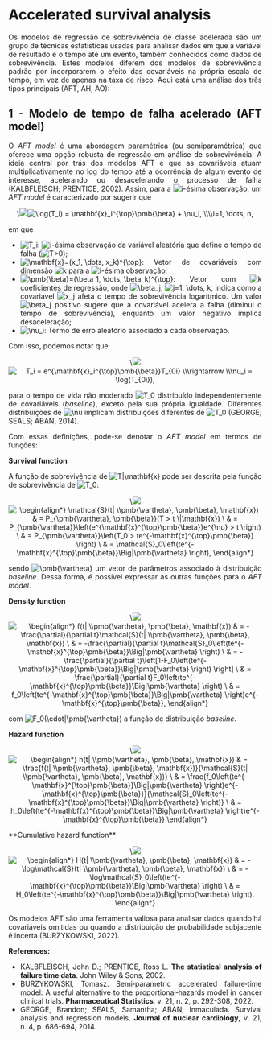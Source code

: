 Accelerated survival analysis
================

<style>
body {
text-align: justify}
</style>

Os modelos de regressão de sobrevivência de classe acelerada são um
grupo de técnicas estatísticas usadas para analisar dados em que a
variável de resultado é o tempo até um evento, também conhecidos como
dados de sobrevivência. Estes modelos diferem dos modelos de
sobrevivência padrão por incorporarem o efeito das covariáveis na
própria escala de tempo, em vez de apenas na taxa de risco. Aqui está
uma análise dos três tipos principais (AFT, AH, AO):

## 1 - Modelo de tempo de falha acelerado (AFT model)

O *AFT model* é uma abordagem paramétrica (ou semiparamétrica) que
oferece uma opção robusta de regressão em análise de sobrevivência. A
ideia central por trás dos modelos AFT é que as covariáveis atuam
multiplicativamente no log do tempo até a ocorrência de algum evento de
interesse, acelerando ou desacelerando o processo de falha (KALBFLEISCH;
PRENTICE, 2002). Assim, para a
![i](https://latex.codecogs.com/svg.image?i "i")-ésima observação, um
*AFT model* é caracterizado por sugerir que
<p align="center">
\<img src=

![\log(T_i) = \mathbf{x}\_i^{\top}\pmb{\beta} + \nu_i, \\\\\\\\i=1, \dots, n,](https://latex.codecogs.com/svg.image?%5Clog%28T_i%29%20%3D%20%5Cmathbf%7Bx%7D_i%5E%7B%5Ctop%7D%5Cpmb%7B%5Cbeta%7D%20%2B%20%5Cnu_i%2C%20%5C%20%5C%20%5C%20%5C%20i%3D1%2C%20%5Cdots%2C%20n%2C "\log(T_i) = \mathbf{x}_i^{\top}\pmb{\beta} + \nu_i, \ \ \ \ i=1, \dots, n,")

</p>

em que

- ![T_i](https://latex.codecogs.com/svg.image?T_i "T_i"):
  ![i](https://latex.codecogs.com/svg.image?i "i")-ésima observação da
  variável aleatória que define o tempo de falha
  (![T\>0](https://latex.codecogs.com/svg.image?T%3E0 "T>0"));
- ![\mathbf{x}=(x_1, \dots, x_k)^{\top}](https://latex.codecogs.com/svg.image?%5Cmathbf%7Bx%7D%3D%28x_1%2C%20%5Cdots%2C%20x_k%29%5E%7B%5Ctop%7D "\mathbf{x}=(x_1, \dots, x_k)^{\top}"):
  Vetor de covariáveis com dimensão
  ![k](https://latex.codecogs.com/svg.image?k "k") para a
  ![i](https://latex.codecogs.com/svg.image?i "i")-ésima observação;
- ![\pmb{\beta}=(\beta_1, \dots, \beta_k)^{\top}](https://latex.codecogs.com/svg.image?%5Cpmb%7B%5Cbeta%7D%3D%28%5Cbeta_1%2C%20%5Cdots%2C%20%5Cbeta_k%29%5E%7B%5Ctop%7D "\pmb{\beta}=(\beta_1, \dots, \beta_k)^{\top}"):
  Vetor com ![k](https://latex.codecogs.com/svg.image?k "k")
  coeficientes de regressão, onde
  ![\beta_j](https://latex.codecogs.com/svg.image?%5Cbeta_j "\beta_j"),
  ![j=1, \dots, k](https://latex.codecogs.com/svg.image?j%3D1%2C%20%5Cdots%2C%20k "j=1, \dots, k"),
  indica como a covariável
  ![x_j](https://latex.codecogs.com/svg.image?x_j "x_j") afeta o tempo
  de sobrevivência logarítmico. Um valor
  ![\beta_j](https://latex.codecogs.com/svg.image?%5Cbeta_j "\beta_j")
  positivo sugere que a covariável acelera a falha (diminui o tempo de
  sobrevivência), enquanto um valor negativo implica desaceleração;
- ![\nu_i](https://latex.codecogs.com/svg.image?%5Cnu_i "\nu_i"): Termo
  de erro aleatório associado a cada observação.

Com isso, podemos notar que
<p align="center">
\<img src=

![T_i = e^{\mathbf{x}\_i^{\top}\pmb{\beta}}T\_{0i} \\\\\rightarrow \\\\\nu_i = \log(T\_{0i}),](https://latex.codecogs.com/svg.image?T_i%20%3D%20e%5E%7B%5Cmathbf%7Bx%7D_i%5E%7B%5Ctop%7D%5Cpmb%7B%5Cbeta%7D%7DT_%7B0i%7D%20%5C%20%5C%20%5Crightarrow%20%5C%20%5C%20%5Cnu_i%20%3D%20%5Clog%28T_%7B0i%7D%29%2C "T_i = e^{\mathbf{x}_i^{\top}\pmb{\beta}}T_{0i} \ \ \rightarrow \ \ \nu_i = \log(T_{0i}),")

</p>

para o tempo de vida não moderado
![T_0](https://latex.codecogs.com/svg.image?T_0 "T_0") distribuído
independentemente de covariáveis (*baseline*), exceto pela sua própria
igualdade. Diferentes distribuições de
![\nu](https://latex.codecogs.com/svg.image?%5Cnu "\nu") implicam
distribuições diferentes de
![T_0](https://latex.codecogs.com/svg.image?T_0 "T_0") (GEORGE; SEALS;
ABAN, 2014).

Com essas definições, pode-se denotar o *AFT model* em termos de
funções:

**Survival function**

A função de sobrevivência de
![T\|\mathbf{x}](https://latex.codecogs.com/svg.image?T%7C%5Cmathbf%7Bx%7D "T|\mathbf{x}")
pode ser descrita pela função de sobrevivência de
![T_0](https://latex.codecogs.com/svg.image?T_0 "T_0"):
<p align="center">
\<img src=

![\begin{align\*} 
\mathcal{S}(t\| \\\pmb{\vartheta}, \pmb{\beta}, \mathbf{x}) & = P\_{\pmb{\vartheta}, \pmb{\beta}}(T \> t \\\|\mathbf{x}) \\
& = P\_{\pmb{\vartheta}}\left(e^{\mathbf{x}^{\top}\pmb{\beta}}e^{\nu} \> t \right) \\
& = P\_{\pmb{\vartheta}}\left(T_0 \> te^{-\mathbf{x}^{\top}\pmb{\beta}} \right) \\
& = \mathcal{S}\_0\left(te^{-\mathbf{x}^{\top}\pmb{\beta}}\Big\|\pmb{\vartheta} \right),
\end{align\*}](https://latex.codecogs.com/svg.image?%5Cbegin%7Balign%2A%7D%20%0A%5Cmathcal%7BS%7D%28t%7C%20%5C%20%5Cpmb%7B%5Cvartheta%7D%2C%20%5Cpmb%7B%5Cbeta%7D%2C%20%5Cmathbf%7Bx%7D%29%20%26%20%3D%20P_%7B%5Cpmb%7B%5Cvartheta%7D%2C%20%5Cpmb%7B%5Cbeta%7D%7D%28T%20%3E%20t%20%5C%20%7C%5Cmathbf%7Bx%7D%29%20%5C%5C%0A%26%20%3D%20P_%7B%5Cpmb%7B%5Cvartheta%7D%7D%5Cleft%28e%5E%7B%5Cmathbf%7Bx%7D%5E%7B%5Ctop%7D%5Cpmb%7B%5Cbeta%7D%7De%5E%7B%5Cnu%7D%20%3E%20t%20%5Cright%29%20%5C%5C%0A%26%20%3D%20P_%7B%5Cpmb%7B%5Cvartheta%7D%7D%5Cleft%28T_0%20%3E%20te%5E%7B-%5Cmathbf%7Bx%7D%5E%7B%5Ctop%7D%5Cpmb%7B%5Cbeta%7D%7D%20%5Cright%29%20%5C%5C%0A%26%20%3D%20%5Cmathcal%7BS%7D_0%5Cleft%28te%5E%7B-%5Cmathbf%7Bx%7D%5E%7B%5Ctop%7D%5Cpmb%7B%5Cbeta%7D%7D%5CBig%7C%5Cpmb%7B%5Cvartheta%7D%20%5Cright%29%2C%0A%5Cend%7Balign%2A%7D "\begin{align*} 
\mathcal{S}(t| \ \pmb{\vartheta}, \pmb{\beta}, \mathbf{x}) & = P_{\pmb{\vartheta}, \pmb{\beta}}(T > t \ |\mathbf{x}) \\
& = P_{\pmb{\vartheta}}\left(e^{\mathbf{x}^{\top}\pmb{\beta}}e^{\nu} > t \right) \\
& = P_{\pmb{\vartheta}}\left(T_0 > te^{-\mathbf{x}^{\top}\pmb{\beta}} \right) \\
& = \mathcal{S}_0\left(te^{-\mathbf{x}^{\top}\pmb{\beta}}\Big|\pmb{\vartheta} \right),
\end{align*}")

</p>

sendo
![\pmb{\vartheta}](https://latex.codecogs.com/svg.image?%5Cpmb%7B%5Cvartheta%7D "\pmb{\vartheta}")
um vetor de parâmetros associado à distribuição *baseline*. Dessa forma,
é possível expressar as outras funções para o *AFT model*.

**Density function**
<p align="center">
\<img src=

![\begin{align\*} 
f(t\| \\\pmb{\vartheta}, \pmb{\beta}, \mathbf{x}) & = -\frac{\partial}{\partial t}\mathcal{S}(t\| \\\pmb{\vartheta}, \pmb{\beta}, \mathbf{x}) \\
& = -\frac{\partial}{\partial t}\mathcal{S}\_0\left(te^{-\mathbf{x}^{\top}\pmb{\beta}}\Big\|\pmb{\vartheta} \right) \\
& = -\frac{\partial}{\partial t}\left\[1-F_0\left(te^{-\mathbf{x}^{\top}\pmb{\beta}}\Big\|\pmb{\vartheta} \right) \right\] \\
& = \frac{\partial}{\partial t}F_0\left(te^{-\mathbf{x}^{\top}\pmb{\beta}}\Big\|\pmb{\vartheta} \right) \\
& = f_0\left(te^{-\mathbf{x}^{\top}\pmb{\beta}}\Big\|\pmb{\vartheta} \right)e^{-\mathbf{x}^{\top}\pmb{\beta}},
\end{align\*}](https://latex.codecogs.com/svg.image?%5Cbegin%7Balign%2A%7D%20%0Af%28t%7C%20%5C%20%5Cpmb%7B%5Cvartheta%7D%2C%20%5Cpmb%7B%5Cbeta%7D%2C%20%5Cmathbf%7Bx%7D%29%20%26%20%3D%20-%5Cfrac%7B%5Cpartial%7D%7B%5Cpartial%20t%7D%5Cmathcal%7BS%7D%28t%7C%20%5C%20%5Cpmb%7B%5Cvartheta%7D%2C%20%5Cpmb%7B%5Cbeta%7D%2C%20%5Cmathbf%7Bx%7D%29%20%5C%5C%0A%26%20%3D%20-%5Cfrac%7B%5Cpartial%7D%7B%5Cpartial%20t%7D%5Cmathcal%7BS%7D_0%5Cleft%28te%5E%7B-%5Cmathbf%7Bx%7D%5E%7B%5Ctop%7D%5Cpmb%7B%5Cbeta%7D%7D%5CBig%7C%5Cpmb%7B%5Cvartheta%7D%20%5Cright%29%20%5C%5C%0A%26%20%3D%20-%5Cfrac%7B%5Cpartial%7D%7B%5Cpartial%20t%7D%5Cleft%5B1-F_0%5Cleft%28te%5E%7B-%5Cmathbf%7Bx%7D%5E%7B%5Ctop%7D%5Cpmb%7B%5Cbeta%7D%7D%5CBig%7C%5Cpmb%7B%5Cvartheta%7D%20%5Cright%29%20%5Cright%5D%20%5C%5C%0A%26%20%3D%20%5Cfrac%7B%5Cpartial%7D%7B%5Cpartial%20t%7DF_0%5Cleft%28te%5E%7B-%5Cmathbf%7Bx%7D%5E%7B%5Ctop%7D%5Cpmb%7B%5Cbeta%7D%7D%5CBig%7C%5Cpmb%7B%5Cvartheta%7D%20%5Cright%29%20%5C%5C%0A%26%20%3D%20f_0%5Cleft%28te%5E%7B-%5Cmathbf%7Bx%7D%5E%7B%5Ctop%7D%5Cpmb%7B%5Cbeta%7D%7D%5CBig%7C%5Cpmb%7B%5Cvartheta%7D%20%5Cright%29e%5E%7B-%5Cmathbf%7Bx%7D%5E%7B%5Ctop%7D%5Cpmb%7B%5Cbeta%7D%7D%2C%0A%5Cend%7Balign%2A%7D "\begin{align*} 
f(t| \ \pmb{\vartheta}, \pmb{\beta}, \mathbf{x}) & = -\frac{\partial}{\partial t}\mathcal{S}(t| \ \pmb{\vartheta}, \pmb{\beta}, \mathbf{x}) \\
& = -\frac{\partial}{\partial t}\mathcal{S}_0\left(te^{-\mathbf{x}^{\top}\pmb{\beta}}\Big|\pmb{\vartheta} \right) \\
& = -\frac{\partial}{\partial t}\left[1-F_0\left(te^{-\mathbf{x}^{\top}\pmb{\beta}}\Big|\pmb{\vartheta} \right) \right] \\
& = \frac{\partial}{\partial t}F_0\left(te^{-\mathbf{x}^{\top}\pmb{\beta}}\Big|\pmb{\vartheta} \right) \\
& = f_0\left(te^{-\mathbf{x}^{\top}\pmb{\beta}}\Big|\pmb{\vartheta} \right)e^{-\mathbf{x}^{\top}\pmb{\beta}},
\end{align*}")

</p>

com
![F_0(\cdot\|\pmb{\vartheta})](https://latex.codecogs.com/svg.image?F_0%28%5Ccdot%7C%5Cpmb%7B%5Cvartheta%7D%29 "F_0(\cdot|\pmb{\vartheta})")
a função de distribuição *baseline*.

**Hazard function**
<p align="center">
\<img src=

![\begin{align\*} 
h(t\| \\\pmb{\vartheta}, \pmb{\beta}, \mathbf{x}) & = \frac{f(t\| \\\pmb{\vartheta}, \pmb{\beta}, \mathbf{x})}{\mathcal{S}(t\| \\\pmb{\vartheta}, \pmb{\beta}, \mathbf{x})} \\
& = \frac{f_0\left(te^{-\mathbf{x}^{\top}\pmb{\beta}}\Big\|\pmb{\vartheta} \right)e^{-\mathbf{x}^{\top}\pmb{\beta}}}{\mathcal{S}\_0\left(te^{-\mathbf{x}^{\top}\pmb{\beta}}\Big\|\pmb{\vartheta} \right)} \\
& = h_0\left(te^{-\mathbf{x}^{\top}\pmb{\beta}}\Big\|\pmb{\vartheta} \right)e^{-\mathbf{x}^{\top}\pmb{\beta}}
\end{align\*}](https://latex.codecogs.com/svg.image?%5Cbegin%7Balign%2A%7D%20%0Ah%28t%7C%20%5C%20%5Cpmb%7B%5Cvartheta%7D%2C%20%5Cpmb%7B%5Cbeta%7D%2C%20%5Cmathbf%7Bx%7D%29%20%26%20%3D%20%5Cfrac%7Bf%28t%7C%20%5C%20%5Cpmb%7B%5Cvartheta%7D%2C%20%5Cpmb%7B%5Cbeta%7D%2C%20%5Cmathbf%7Bx%7D%29%7D%7B%5Cmathcal%7BS%7D%28t%7C%20%5C%20%5Cpmb%7B%5Cvartheta%7D%2C%20%5Cpmb%7B%5Cbeta%7D%2C%20%5Cmathbf%7Bx%7D%29%7D%20%5C%5C%0A%26%20%3D%20%5Cfrac%7Bf_0%5Cleft%28te%5E%7B-%5Cmathbf%7Bx%7D%5E%7B%5Ctop%7D%5Cpmb%7B%5Cbeta%7D%7D%5CBig%7C%5Cpmb%7B%5Cvartheta%7D%20%5Cright%29e%5E%7B-%5Cmathbf%7Bx%7D%5E%7B%5Ctop%7D%5Cpmb%7B%5Cbeta%7D%7D%7D%7B%5Cmathcal%7BS%7D_0%5Cleft%28te%5E%7B-%5Cmathbf%7Bx%7D%5E%7B%5Ctop%7D%5Cpmb%7B%5Cbeta%7D%7D%5CBig%7C%5Cpmb%7B%5Cvartheta%7D%20%5Cright%29%7D%20%5C%5C%0A%26%20%3D%20h_0%5Cleft%28te%5E%7B-%5Cmathbf%7Bx%7D%5E%7B%5Ctop%7D%5Cpmb%7B%5Cbeta%7D%7D%5CBig%7C%5Cpmb%7B%5Cvartheta%7D%20%5Cright%29e%5E%7B-%5Cmathbf%7Bx%7D%5E%7B%5Ctop%7D%5Cpmb%7B%5Cbeta%7D%7D%0A%5Cend%7Balign%2A%7D "\begin{align*} 
h(t| \ \pmb{\vartheta}, \pmb{\beta}, \mathbf{x}) & = \frac{f(t| \ \pmb{\vartheta}, \pmb{\beta}, \mathbf{x})}{\mathcal{S}(t| \ \pmb{\vartheta}, \pmb{\beta}, \mathbf{x})} \\
& = \frac{f_0\left(te^{-\mathbf{x}^{\top}\pmb{\beta}}\Big|\pmb{\vartheta} \right)e^{-\mathbf{x}^{\top}\pmb{\beta}}}{\mathcal{S}_0\left(te^{-\mathbf{x}^{\top}\pmb{\beta}}\Big|\pmb{\vartheta} \right)} \\
& = h_0\left(te^{-\mathbf{x}^{\top}\pmb{\beta}}\Big|\pmb{\vartheta} \right)e^{-\mathbf{x}^{\top}\pmb{\beta}}
\end{align*}")

</p>
**Cumulative hazard function**
<p align="center">
\<img src=

![\begin{align\*} 
H(t\| \\\pmb{\vartheta}, \pmb{\beta}, \mathbf{x}) & = -\log\mathcal{S}(t\| \\\pmb{\vartheta}, \pmb{\beta}, \mathbf{x}) \\
& = -\log\mathcal{S}\_0\left(te^{-\mathbf{x}^{\top}\pmb{\beta}}\Big\|\pmb{\vartheta} \right) \\
& = H_0\left(te^{-\mathbf{x}^{\top}\pmb{\beta}}\Big\|\pmb{\vartheta} \right).
\end{align\*}](https://latex.codecogs.com/svg.image?%5Cbegin%7Balign%2A%7D%20%0AH%28t%7C%20%5C%20%5Cpmb%7B%5Cvartheta%7D%2C%20%5Cpmb%7B%5Cbeta%7D%2C%20%5Cmathbf%7Bx%7D%29%20%26%20%3D%20-%5Clog%5Cmathcal%7BS%7D%28t%7C%20%5C%20%5Cpmb%7B%5Cvartheta%7D%2C%20%5Cpmb%7B%5Cbeta%7D%2C%20%5Cmathbf%7Bx%7D%29%20%5C%5C%0A%26%20%3D%20-%5Clog%5Cmathcal%7BS%7D_0%5Cleft%28te%5E%7B-%5Cmathbf%7Bx%7D%5E%7B%5Ctop%7D%5Cpmb%7B%5Cbeta%7D%7D%5CBig%7C%5Cpmb%7B%5Cvartheta%7D%20%5Cright%29%20%5C%5C%0A%26%20%3D%20H_0%5Cleft%28te%5E%7B-%5Cmathbf%7Bx%7D%5E%7B%5Ctop%7D%5Cpmb%7B%5Cbeta%7D%7D%5CBig%7C%5Cpmb%7B%5Cvartheta%7D%20%5Cright%29.%0A%5Cend%7Balign%2A%7D "\begin{align*} 
H(t| \ \pmb{\vartheta}, \pmb{\beta}, \mathbf{x}) & = -\log\mathcal{S}(t| \ \pmb{\vartheta}, \pmb{\beta}, \mathbf{x}) \\
& = -\log\mathcal{S}_0\left(te^{-\mathbf{x}^{\top}\pmb{\beta}}\Big|\pmb{\vartheta} \right) \\
& = H_0\left(te^{-\mathbf{x}^{\top}\pmb{\beta}}\Big|\pmb{\vartheta} \right).
\end{align*}")

</p>

Os modelos AFT são uma ferramenta valiosa para analisar dados quando há
covariáveis omitidas ou quando a distribuição de probabilidade
subjacente é incerta (BURZYKOWSKI, 2022).

**References:**

- KALBFLEISCH, John D.; PRENTICE, Ross L. **The statistical analysis of
  failure time data**. John Wiley & Sons, 2002.
- BURZYKOWSKI, Tomasz. Semi‐parametric accelerated failure‐time model: A
  useful alternative to the proportional‐hazards model in cancer
  clinical trials. **Pharmaceutical Statistics**, v. 21, n. 2,
  p. 292-308, 2022.
- GEORGE, Brandon; SEALS, Samantha; ABAN, Inmaculada. Survival analysis
  and regression models. **Journal of nuclear cardiology**, v. 21, n. 4,
  p. 686-694, 2014.
